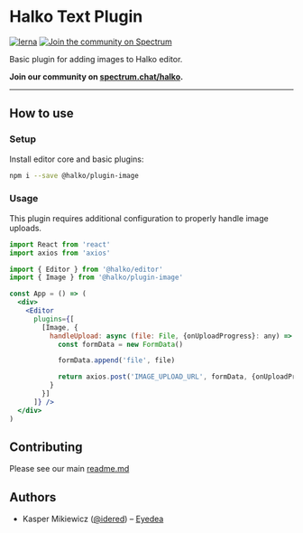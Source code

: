 # Halko Text Plugin

[![lerna](https://img.shields.io/badge/maintained%20with-lerna-cc00ff.svg)](https://lernajs.io/)
[![Join the community on Spectrum](https://withspectrum.github.io/badge/badge.svg)](https://spectrum.chat/halko)

Basic plugin for adding images to Halko editor.

**Join our community on [spectrum.chat/halko](https://spectrum.chat/halko).**

---

## How to use

### Setup

Install editor core and basic plugins:

```bash
npm i --save @halko/plugin-image
```

### Usage

This plugin requires additional configuration to properly handle image uploads.

```jsx
import React from 'react'
import axios from 'axios'

import { Editor } from '@halko/editor'
import { Image } from '@halko/plugin-image'

const App = () => (
  <div>
    <Editor
      plugins={[
        [Image, {
          handleUpload: async (file: File, {onUploadProgress}: any) => {
            const formData = new FormData()

            formData.append('file', file)

            return axios.post('IMAGE_UPLOAD_URL', formData, {onUploadProgress})
          }
        }]
      ]} />
  </div>
)
```

## Contributing

Please see our main [readme.md](/readme.md)

## Authors

- Kasper Mikiewicz ([@idered](https://twitter.com/idered)) – [Eyedea](https://github.com/eyedea-io)
